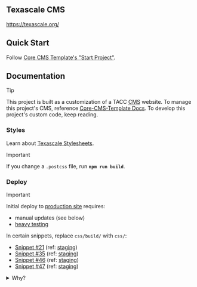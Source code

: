 ## Texascale CMS

https://texascale.org/

## Quick Start

Follow [Core CMS Template's "Start Project"][core-cms-template-start].

## Documentation

> [!TIP]
> This project is built as a customization of a TACC <abbr title="Content Management System">CMS</abbr> website. To manage this project's CMS, reference [Core-CMS-Template Docs][core-cms-template-docs]. To develop this project's custom code, keep reading.

### Styles

Learn about [Texascale Stylesheets](./cms/src/taccsite_custom/texascale_cms/static/texascale_cms/css/README.md).

> [!IMPORTANT]
> If you change a `.postcss` file,  run **`npm run build`**.

### Deploy

> [!IMPORTANT]
> Initial deploy to [production site](https://texascale.org/) requires:
> - manual updates (see below)
> - [heavy testing](https://github.com/TACC/Texascale-CMS/pull/3)
>
> In certain snippets, replace `css/build/` with  `css/`:
>
> * [Snippet #21](https://texascale.org/admin/djangocms_snippet/snippet/21/change/) (ref: [staging](https://pprd.texascale.tacc.utexas.edu/admin/djangocms_snippet/snippet/21/change/))
> * [Snippet #35](https://texascale.org/admin/djangocms_snippet/snippet/35/change/) (ref: [staging](https://pprd.texascale.tacc.utexas.edu/admin/djangocms_snippet/snippet/35/change/))
> * [Snippet #46](https://texascale.org/admin/djangocms_snippet/snippet/46/change/) (ref: [staging](https://pprd.texascale.tacc.utexas.edu/admin/djangocms_snippet/snippet/46/change/))
> * [Snippet #47](https://texascale.org/admin/djangocms_snippet/snippet/47/change/) (ref: [staging](https://pprd.texascale.tacc.utexas.edu/admin/djangocms_snippet/snippet/47/change/))
>
> <details><summary>Why?</summary>
> This repository builds a different CMS image than has previously been deployed to production. Certain changes must be made on production to accommodate this new image.
> </details>

<!-- Link Aliases -->

[Core CMS]: https://github.com/TACC/Core-CMS
[Core CMS Template]: https://github.com/TACC/Core-CMS-Template
[Core Portal Deployments]: https://github.com/TACC/Core-Portal-Deployments

[core-cms-template-setup]: https://github.com/TACC/Core-CMS-Template/blob/v0.3.0/docs/create-project.md#set-up-project
[core-cms-template-start]: https://github.com/TACC/Core-CMS-Template/blob/v0.3.0/docs/start-project.md#start-project
[core-cms-template-docs]: https://github.com/TACC/Core-CMS-Template/blob/v0.3.0/docs/README.md#tacc-custom-cms

